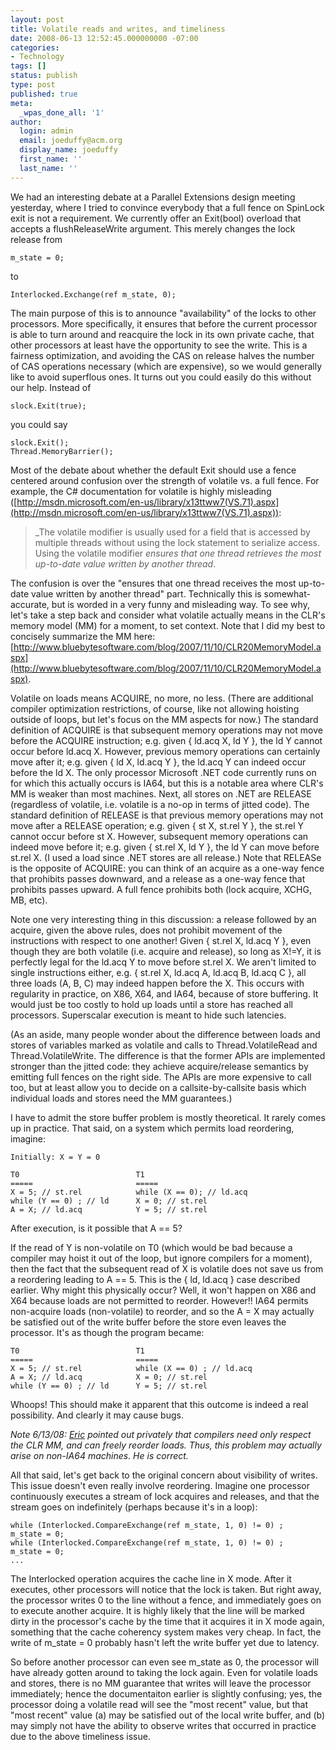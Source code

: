 ```yaml
---
layout: post
title: Volatile reads and writes, and timeliness
date: 2008-06-13 12:52:45.000000000 -07:00
categories:
- Technology
tags: []
status: publish
type: post
published: true
meta:
  _wpas_done_all: '1'
author:
  login: admin
  email: joeduffy@acm.org
  display_name: joeduffy
  first_name: ''
  last_name: ''
---
```

We had an interesting debate at a Parallel Extensions design meeting yesterday, where
I tried to convince everybody that a full fence on SpinLock exit is not a requirement.
We currently offer an Exit(bool) overload that accepts a flushReleaseWrite argument.
This merely changes the lock release from

```
m_state = 0;
```

to

```
Interlocked.Exchange(ref m_state, 0);
```

The main purpose of this is to announce "availability" of the locks to other
processors.  More specifically, it ensures that before the current processor
is able to turn around and reacquire the lock in its own private cache, that other
processors at least have the opportunity to see the write.  This is a fairness
optimization, and avoiding the CAS on release halves the number of CAS operations
necessary (which are expensive), so we would generally like to avoid superflous ones.
It turns out you could easily do this without our help.  Instead of

```
slock.Exit(true);
```

you could say

```
slock.Exit();
Thread.MemoryBarrier();
```

Most of the debate about whether the default Exit should use a fence centered around
confusion over the strength of volatile vs. a full fence.  For example, the
C# documentation for volatile is highly misleading ([http://msdn.microsoft.com/en-us/library/x13ttww7(VS.71).aspx](http://msdn.microsoft.com/en-us/library/x13ttww7(VS.71).aspx)):

> _The volatile modifier is usually used for a field that is accessed by multiple
> threads without using the lock statement to serialize access. Using the volatile
> modifier _ensures that one thread retrieves the most up-to-date value written by
> another thread_. 

The confusion is over the "ensures that one thread receives the most up-to-date
value written by another thread" part.  Technically this is somewhat-accurate,
but is worded in a very funny and misleading way.  To see why, let's take
a step back and consider what volatile actually means in the CLR's memory model
(MM) for a moment, to set context.  Note that I did my best to concisely summarize
the MM here: [http://www.bluebytesoftware.com/blog/2007/11/10/CLR20MemoryModel.aspx](http://www.bluebytesoftware.com/blog/2007/11/10/CLR20MemoryModel.aspx).

Volatile on loads means ACQUIRE, no more, no less.  (There are additional compiler
optimization restrictions, of course, like not allowing hoisting outside of
loops, but let's focus on the MM aspects for now.)  The standard definition
of ACQUIRE is that subsequent memory operations may not move before the ACQUIRE instruction;
e.g. given { ld.acq X, ld Y }, the ld Y cannot occur before ld.acq X.  However,
previous memory operations can certainly move after it; e.g. given { ld X, ld.acq
Y }, the ld.acq Y can indeed occur before the ld X.  The only processor Microsoft
.NET code currently runs on for which this actually occurs is IA64, but this is a
notable area where CLR's MM is weaker than most machines.  Next, all stores
on .NET are RELEASE (regardless of volatile, i.e. volatile is a no-op in terms of
jitted code).  The standard definition of RELEASE is that previous memory operations
may not move after a RELEASE operation; e.g. given { st X, st.rel Y }, the st.rel
Y cannot occur before st X.  However, subsequent memory operations can indeed
move before it; e.g. given { st.rel X, ld Y }, the ld Y can move before st.rel X.
(I used a load since .NET stores are all release.)  Note that RELEASe is the
opposite of ACQUIRE: you can think of an acquire as a one-way fence that prohibits
passes downward, and a release as a one-way fence that prohibits passes upward.
A full fence prohibits both (lock acquire, XCHG, MB, etc).

Note one very interesting thing in this discussion: a release followed by an acquire,
given the above rules, does not prohibit movement of the instructions with respect
to one another!  Given { st.rel X, ld.acq Y }, even though they are both volatile
(i.e. acquire and release), so long as X!=Y, it is perfectly legal for the ld.acq
Y to move before st.rel X.  We aren't limited to single instructions either,
e.g. { st.rel X, ld.acq A, ld.acq B, ld.acq C }, all three loads (A, B, C) may indeed
happen before the X.  This occurs with regularity in practice, on X86, X64,
and IA64, because of store buffering.  It would just be too costly to hold up
loads until a store has reached all processors.  Superscalar execution is meant
to hide such latencies.

(As an aside, many people wonder about the difference between loads and stores of
variables marked as volatile and calls to Thread.VolatileRead and Thread.VolatileWrite.
The difference is that the former APIs are implemented stronger than the jitted code:
they achieve acquire/release semantics by emitting full fences on the right side.
The APIs are more expensive to call too, but at least allow you to decide on a callsite-by-callsite
basis which individual loads and stores need the MM guarantees.)

I have to admit the store buffer problem is mostly theoretical.  It rarely comes
up in practice.  That said, on a system which permits load reordering, imagine:

```
Initially: X = Y = 0

T0                          T1
=====                       =====
X = 5; // st.rel            while (X == 0); // ld.acq
while (Y == 0) ; // ld      X = 0; // st.rel
A = X; // ld.acq            Y = 5; // st.rel
```

After execution, is it possible that A == 5?

If the read of Y is non-volatile on T0 (which would be bad because a compiler may
hoist it out of the loop, but ignore compilers for a moment), then the fact that
the subsequent read of X is volatile does not save us from a reordering leading to
A == 5.  This is the { ld, ld.acq } case described earlier.  Why might
this physically occur?  Well, it won't happen on X86 and X64 because loads
are not permitted to reorder.  However!!  IA64 permits non-acquire loads
(non-volatile) to reorder, and so the A = X may actually be satisfied out of the
write buffer before the store even leaves the processor.  It's as though the
program became:

```
T0                          T1
=====                       =====
X = 5; // st.rel            while (X == 0) ; // ld.acq
A = X; // ld.acq            X = 0; // st.rel
while (Y == 0) ; // ld      Y = 5; // st.rel
```

Whoops!  This should make it apparent that this outcome is indeed a real possibility.
And clearly it may cause bugs.

_Note 6/13/08: [Eric](http://blogs.msdn.com/ericeil/) pointed out privately that
compilers need only respect the CLR MM, and can freely reorder loads.  Thus,
this problem may actually arise on non-IA64 machines.  He is correct._

All that said, let's get back to the original concern about visibility of writes.
This issue doesn't even really involve reordering.  Imagine one processor
continuously executes a stream of lock acquires and releases, and that the stream
goes on indefinitely (perhaps because it's in a loop):

```
while (Interlocked.CompareExchange(ref m_state, 1, 0) != 0) ;
m_state = 0;
while (Interlocked.CompareExchange(ref m_state, 1, 0) != 0) ;
m_state = 0;
...
```

The Interlocked operation acquires the cache line in X mode.  After it executes,
other processors will notice that the lock is taken.  But right away, the processor
writes 0 to the line without a fence, and immediately goes on to execute another
acquire.  It is highly likely that the line will be marked dirty in the processor's
cache by the time that it acquires it in X mode again, something that the cache coherency
system makes very cheap.  In fact, the write of m\_state = 0 probably hasn't
left the write buffer yet due to latency.

So before another processor can even see m\_state as 0, the processor will have already
gotten around to taking the lock again.  Even for volatile loads and stores,
there is no MM guarantee that writes will leave the processor immediately; hence
the documentaiton earlier is slightly confusing; yes, the processor doing a volatile
read will see the "most recent" value, but that "most recent" value (a) may
be satisfied out of the local write buffer, and (b) may simply not have the ability
to observe writes that occurred in practice due to the above timeliness issue.

